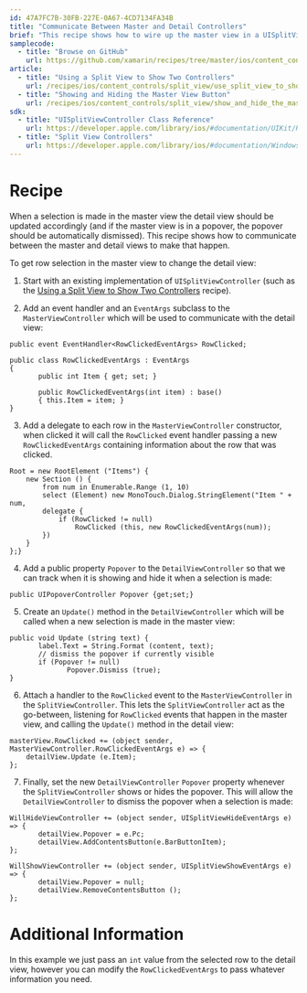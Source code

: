 ```yaml
---
id: 47A7FC7B-30FB-227E-0A67-4CD7134FA34B
title: "Communicate Between Master and Detail Controllers"
brief: "This recipe shows how to wire up the master view in a UISplitViewController so that a new selection will change the contents of the detail view."
samplecode:
  - title: "Browse on GitHub" 
    url: https://github.com/xamarin/recipes/tree/master/ios/content_controls/split_view/communicate_between_master_and_detail_controllers
article:
  - title: "Using a Split View to Show Two Controllers" 
    url: /recipes/ios/content_controls/split_view/use_split_view_to_show_two_controllers
  - title: "Showing and Hiding the Master View Button" 
    url: /recipes/ios/content_controls/split_view/show_and_hide_the_master_view_button
sdk:
  - title: "UISplitViewController Class Reference" 
    url: https://developer.apple.com/library/ios/#documentation/UIKit/Reference/UISplitViewController_class/Reference/Reference.html
  - title: "Split View Controllers" 
    url: https://developer.apple.com/library/ios/#documentation/WindowsViews/Conceptual/ViewControllerCatalog/Chapters/SplitViewControllers.html
---
```


<a name="Recipe" class="injected"></a>


# Recipe

When a selection is made in the master view the detail view should be updated
accordingly (and if the master view is in a popover, the popover should be
automatically dismissed). This recipe shows how to communicate between the
master and detail views to make that happen.

To get row selection in the master view to change the detail view:

<ol start="1">
  <li>Start with an existing implementation of <code>UISplitViewController</code> (such as the <a href="http://developer.xamarin.com/recipes/ios/content_controls/split_view/use_split_view_to_show_two_controllers/">Using a Split View to Show Two Controllers</a> recipe).</li>
</ol>
<ol start="2">
  <li>Add an event handler and an <code>EventArgs</code> subclass to the <code>MasterViewController</code> which will be used to communicate with the detail view:</li>
</ol>


```
public event EventHandler<RowClickedEventArgs> RowClicked;

public class RowClickedEventArgs : EventArgs
{
       public int Item { get; set; }

       public RowClickedEventArgs(int item) : base()
       { this.Item = item; }
}
```

<ol start="3">
  <li>Add a delegate to each row in the <code>MasterViewController</code> constructor, when clicked it will call the <code>RowClicked</code> event handler passing a new <code>RowClickedEventArgs</code> containing information about the row that was clicked.</li>
</ol>


```
Root = new RootElement ("Items") {
    new Section () {
        from num in Enumerable.Range (1, 10)
        select (Element) new MonoTouch.Dialog.StringElement("Item " + num,
        delegate {
            if (RowClicked != null)
                RowClicked (this, new RowClickedEventArgs(num));
        })
    }
};}
```

<ol start="4">
  <li>Add a public property <code>Popover</code> to the <code>DetailViewController</code> so that we can track when it is showing and hide it when a selection is made:</li>
</ol>


```
public UIPopoverController Popover {get;set;}
```

<ol start="5">
  <li>Create an <code>Update()</code> method in the <code>DetailViewController</code> which will be called when a new selection is made in the master view:</li>
</ol>




```
public void Update (string text) {
       label.Text = String.Format (content, text);
       // dismiss the popover if currently visible
       if (Popover != null)
              Popover.Dismiss (true);
}
```

<ol start="6">
  <li>Attach a handler to the <code>RowClicked</code> event to the <code>MasterViewController</code> in the <code>SplitViewController</code>. This lets the <code>SplitViewController</code> act as the go-between, listening for <code>RowClicked</code> events that happen in the master view, and calling the <code>Update()</code> method in the detail view:</li>
</ol>


```
masterView.RowClicked += (object sender, MasterViewController.RowClickedEventArgs e) => {
    detailView.Update (e.Item);
};
```

<ol start="7">
  <li>Finally, set the new <code>DetailViewController</code> <code>Popover</code> property whenever the <code>SplitViewController</code> shows or hides the popover. This will allow the <code>DetailViewController</code> to dismiss the popover when a selection is made: </li>
</ol>


```
WillHideViewController += (object sender, UISplitViewHideEventArgs e) => {
       detailView.Popover = e.Pc;
       detailView.AddContentsButton(e.BarButtonItem);
};

WillShowViewController += (object sender, UISplitViewShowEventArgs e) => {
       detailView.Popover = null;
       detailView.RemoveContentsButton ();
};
```

 <a name="Additional_Information" class="injected"></a>


# Additional Information

In this example we just pass an <code>int</code> value from the selected row to the detail view, however you can modify the <code>RowClickedEventArgs</code> to pass whatever
information you need.

